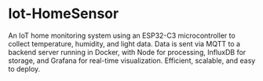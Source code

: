 # Iot-HomeSensor
An IoT home monitoring system using an ESP32-C3 microcontroller to collect temperature, humidity, and light data. Data is sent via MQTT to a backend server running in Docker, with Node for processing, InfluxDB for storage, and Grafana for real-time visualization. Efficient, scalable, and easy to deploy.
